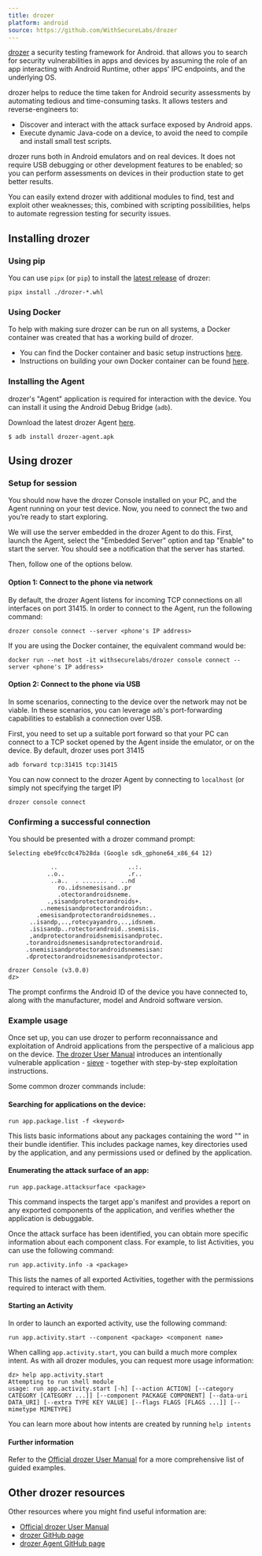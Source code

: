```yaml
---
title: drozer
platform: android
source: https://github.com/WithSecureLabs/drozer
---
```


[drozer](https://github.com/WithSecureLabs/drozer "drozer on GitHub") a security testing framework for Android. that allows you to search for security vulnerabilities in apps and devices by assuming the role of an app interacting with Android Runtime, other apps' IPC endpoints, and the underlying OS.

drozer helps to reduce the time taken for Android security assessments by automating tedious and time-consuming tasks. It allows testers and reverse-engineers to:

- Discover and interact with the attack surface exposed by Android apps.
- Execute dynamic Java-code on a device, to avoid the need to compile and install small test scripts.

drozer runs both in Android emulators and on real devices. It does not require USB debugging or other development features to be enabled; so you can perform assessments on devices in their production state to get better results.

You can easily extend drozer with additional modules to find, test and exploit other weaknesses; this, combined with scripting possibilities, helps to automate regression testing for security issues.

## Installing drozer

### Using pip
You can use `pipx` (or `pip`) to install the [latest release](https://github.com/WithSecureLabs/drozer/releases/latest "Latest release on GitHub") of drozer:

```
pipx install ./drozer-*.whl
```

### Using Docker
To help with making sure drozer can be run on all systems, a Docker container was created that has a working build of drozer.

- You can find the Docker container and basic setup instructions [here](https://hub.docker.com/r/withsecurelabs/drozer).
- Instructions on building your own Docker container can be found [here](https://github.com/WithSecureLabs/drozer/tree/develop/docker).

### Installing the Agent

drozer's "Agent" application is required for interaction with the device. You can install it using the Android Debug Bridge (`adb`).

Download the latest drozer Agent [here](https://github.com/WithSecureLabs/drozer-agent/releases/latest).

`$ adb install drozer-agent.apk`

## Using drozer

### Setup for session

You should now have the drozer Console installed on your PC, and the Agent running on your test device. Now, you need to connect the two and you’re ready to start exploring.

We will use the server embedded in the drozer Agent to do this. First, launch the Agent, select the "Embedded Server" option and tap "Enable" to start the server. You should see a notification that the server has started. 

Then, follow one of the options below.

#### Option 1: Connect to the phone via network

By default, the drozer Agent listens for incoming TCP connections on all interfaces on port 31415. In order to connect to the Agent, run the following command:

```
drozer console connect --server <phone's IP address>
```

If you are using the Docker container, the equivalent command would be:

```
docker run --net host -it withsecurelabs/drozer console connect --server <phone's IP address>
```

#### Option 2: Connect to the phone via USB

In some scenarios, connecting to the device over the network may not be viable. In these scenarios, you can leverage `adb`'s port-forwarding capabilities to establish a connection over USB.

First, you need to set up a suitable port forward so that your PC can connect to a TCP socket opened by the Agent inside the emulator, or on the device. By default, drozer uses port 31415

```
adb forward tcp:31415 tcp:31415
```

You can now connect to the drozer Agent by connecting to `localhost` (or simply not specifying the target IP)

```
drozer console connect
```

### Confirming a successful connection

You should be presented with a drozer command prompt:

```
Selecting ebe9fcc0c47b28da (Google sdk_gphone64_x86_64 12)

            ..                    ..:.
           ..o..                  .r..
            ..a..  . ....... .  ..nd
              ro..idsnemesisand..pr
              .otectorandroidsneme.
           .,sisandprotectorandroids+.
         ..nemesisandprotectorandroidsn:.
        .emesisandprotectorandroidsnemes..
      ..isandp,..,rotecyayandro,..,idsnem.
      .isisandp..rotectorandroid..snemisis.
      ,andprotectorandroidsnemisisandprotec.
     .torandroidsnemesisandprotectorandroid.
     .snemisisandprotectorandroidsnemesisan:
     .dprotectorandroidsnemesisandprotector.

drozer Console (v3.0.0)
dz>
```
The prompt confirms the Android ID of the device you have connected to, along with the manufacturer, model and Android software version.

### Example usage

Once set up, you can use drozer to perform reconnaissance and exploitation of Android applications from the perspective of a malicious app on the device. [The drozer User Manual](https://labs.withsecure.com/tools/drozer#3 "drozer User Manual") introduces an intentionally vulnerable application - [sieve](https://github.com/WithSecureLabs/sieve "GitHub repo - sieve") - together with step-by-step exploitation instructions.

Some common drozer commands include:

#### Searching for applications on the device:
```
run app.package.list -f <keyword>
```
This lists basic informations about any packages containing the word "<keyword>" in their bundle identifier. This includes package names, key directories used by the application, and any permissions used or defined by the application.

#### Enumerating the attack surface of an app:
```
run app.package.attacksurface <package>
```
This command inspects the target app's manifest and provides a report on any exported components of the application, and verifies whether the application is debuggable.

Once the attack surface has been identified, you can obtain more specific information about each component class. For example, to list  Activities, you can use the following command:
```
run app.activity.info -a <package>
```
This lists the names of all exported Activities, together with the permissions required to interact with them.

#### Starting an Activity
In order to launch an exported activity, use the following command:
```
run app.activity.start --component <package> <component name>
```

When calling `app.activity.start`, you can build a much more complex intent. As with all drozer modules, you can request more usage information:

```
dz> help app.activity.start
Attempting to run shell module
usage: run app.activity.start [-h] [--action ACTION] [--category CATEGORY [CATEGORY ...]] [--component PACKAGE COMPONENT] [--data-uri DATA_URI] [--extra TYPE KEY VALUE] [--flags FLAGS [FLAGS ...]] [--mimetype MIMETYPE]
```

You can learn more about how intents are created by running `help intents`

#### Further information

Refer to the [Official drozer User Manual](https://labs.withsecure.com/tools/drozer "drozer User Manual") for a more comprehensive list of guided examples.

## Other drozer resources

Other resources where you might find useful information are:

- [Official drozer User Manual](https://labs.withsecure.com/tools/drozer "drozer User Manual")
- [drozer GitHub page](https://github.com/WithSecureLabs/drozer "GitHub repo - drozer")
- [drozer Agent GitHub page](https://github.com/WithSecureLabs/drozer "GitHub repo - drozer-agent")